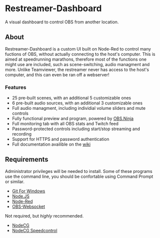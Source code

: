 # Restreamer-Dashboard
A visual dashboard to control OBS from another location.

## About
Restreamer-Dashboard is a custom UI built on Node-Red to control many fuctions of OBS, without actually connecting to the host's computer. This is aimed at speedrunning marathons, therefore most of the functions one might use are included, such as scene-switching, audio managment and more. Unlike Teamviewer, the restreamer never has access to the host's computer, and this can even be ran off a webserver!

### Features
- 25 pre-built scenes, with an additional 5 customizable ones
- 6 pre-built audio sources, with an additional 3 customizable ones
- Full audio managment, including individial volume sliders and mute controls
- Fully functional preview and program, powered by [OBS.Ninja](https://obs.ninja/)
- Full monitoring tab with all OBS stats and Twitch feed
- Password-protected controls including start/stop streaming and recording
- Support for HTTPS and password authentication
- Full documentation availible on the [wiki](https://github.com/nicnacnic/Restreamer-Dashboard/wiki)

## Requirements
Administrator privileges will be needed to install. Some of these programs use the command line, you should be confortable using Command Prompt or similar.
- [Git For Windows](https://git-scm.com/downloads)
- [Node.JS](https://nodejs.org/en/)
- [Node-Red](https://nodered.org/docs/getting-started/local)
- [OBS-Websocket](https://github.com/Palakis/obs-websocket)

Not required, but _highly_ recommended.
- [NodeCG](https://github.com/nodecg/nodecg)
- [NodeCG Speedcontrol](https://github.com/speedcontrol/nodecg-speedcontrol)
